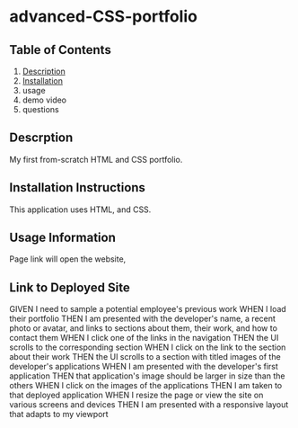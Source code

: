 # advanced-CSS-portfolio
## Table of Contents

1. [Description](https://github.com/EChrist01/advanced-CSS-portfolio/blob/main/README.md#descrption)
2. [Installation](https://github.com/EChrist01/advanced-CSS-portfolio/blob/main/README.md#installation-instructions)
3. usage
4. demo video
5. questions

## Descrption
My first from-scratch HTML and CSS portfolio.

## Installation Instructions
This application uses HTML, and CSS.

## Usage Information
Page link will open the website, 

## Link to Deployed Site


GIVEN I need to sample a potential employee's previous work
WHEN I load their portfolio
THEN I am presented with the developer's name, a recent photo or avatar, and links to sections about them, their work, and how to contact them
WHEN I click one of the links in the navigation
THEN the UI scrolls to the corresponding section
WHEN I click on the link to the section about their work
THEN the UI scrolls to a section with titled images of the developer's applications
WHEN I am presented with the developer's first application
THEN that application's image should be larger in size than the others
WHEN I click on the images of the applications
THEN I am taken to that deployed application
WHEN I resize the page or view the site on various screens and devices
THEN I am presented with a responsive layout that adapts to my viewport
